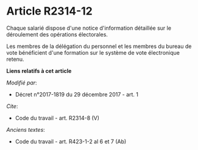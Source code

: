# Article R2314-12

Chaque salarié dispose d'une notice d'information détaillée sur le déroulement des opérations électorales.

Les membres de la délégation du personnel et les membres du bureau de vote bénéficient d'une formation sur le système de vote
électronique retenu.

**Liens relatifs à cet article**

_Modifié par_:

  - Décret n°2017-1819 du 29 décembre 2017 - art. 1

_Cite_:

  - Code du travail - art. R2314-8 (V)

_Anciens textes_:

  - Code du travail - art. R423-1-2 al 6 et 7 (Ab)
